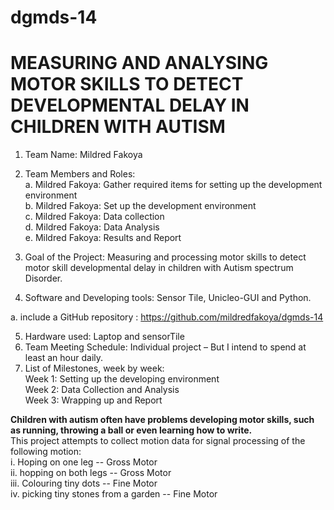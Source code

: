 # dgmds-14
# MEASURING AND ANALYSING MOTOR SKILLS TO DETECT DEVELOPMENTAL DELAY IN CHILDREN WITH AUTISM
1. Team Name: Mildred Fakoya  
2. Team Members and Roles:  
a. Mildred Fakoya: Gather required items for setting up the development environment  
b. Mildred Fakoya: Set up the development environment  
c. Mildred Fakoya: Data collection  
d. Mildred Fakoya: Data Analysis  
e. Mildred Fakoya: Results and Report  

3. Goal of the Project:  Measuring and processing motor skills to detect motor skill developmental delay in children with Autism spectrum Disorder.  

4. Software and Developing tools: Sensor Tile, Unicleo-GUI and Python.  

a. include a GitHub repository : https://github.com/mildredfakoya/dgmds-14  

5. Hardware used: Laptop and sensorTile  
6. Team Meeting Schedule: Individual project – But I intend to spend at least an hour daily.  
7. List of Milestones, week by week:  
Week 1: Setting up the developing environment  
Week 2: Data Collection and Analysis  
Week 3: Wrapping up and Report  

**Children with autism often have problems developing motor skills, such as running, throwing a ball or even learning how to write.**  
This project attempts to collect motion data for signal processing of the following motion:  
i. Hoping on one leg  -- Gross Motor  
ii. hopping on both legs  -- Gross Motor  
iii. Colouring tiny dots   -- Fine Motor  
iv.  picking tiny stones from a garden -- Fine Motor   
